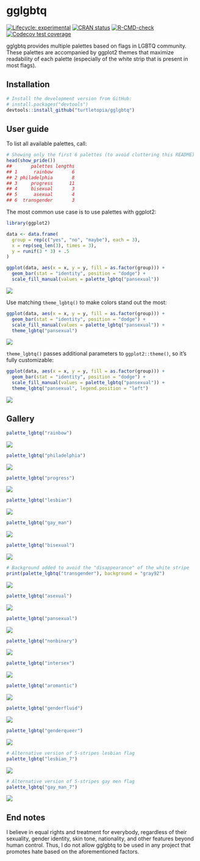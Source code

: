 
# gglgbtq

<!-- badges: start -->

[![Lifecycle:
experimental](https://img.shields.io/badge/lifecycle-experimental-orange.svg)](https://lifecycle.r-lib.org/articles/stages.html#experimental)
[![CRAN
status](https://www.r-pkg.org/badges/version/gglgbtq)](https://CRAN.R-project.org/package=gglgbtq)
[![R-CMD-check](https://github.com/turtletopia/gglgbtq/workflows/R-CMD-check/badge.svg)](https://github.com/turtletopia/gglgbtq/actions)
[![Codecov test
coverage](https://codecov.io/gh/turtletopia/gglgbtq/branch/master/graph/badge.svg)](https://codecov.io/gh/turtletopia/gglgbtq?branch=master)
<!-- badges: end -->

gglgbtq provides multiple palettes based on flags in LGBTQ community.
These palettes are accompanied by ggplot2 themes that maximize
readability of each palette (especially of the white strip that is
present in most flags).

## Installation

``` r
# Install the development version from GitHub:
# install.packages("devtools")
devtools::install_github("turtletopia/gglgbtq")
```

## User guide

To list all available palettes, call:

``` r
# Showing only the first 6 palettes (to avoid cluttering this README)
head(show_pride())
##       palettes lengths
## 1      rainbow       6
## 2 philadelphia       8
## 3     progress      11
## 4     bisexual       3
## 5      asexual       4
## 6  transgender       3
```

The most common use case is to use palettes with ggplot2:

``` r
library(ggplot2)

data <- data.frame(
  group = rep(c("yes", "no", "maybe"), each = 3),
  x = rep(seq_len(3), times = 3),
  y = runif(3 * 3) + .5
)

ggplot(data, aes(x = x, y = y, fill = as.factor(group))) +
  geom_bar(stat = "identity", position = "dodge") +
  scale_fill_manual(values = palette_lgbtq("pansexual"))
```

![](README_files/figure-gfm/unnamed-chunk-4-1.png)<!-- -->

Use matching `theme_lgbtq()` to make colors stand out the most:

``` r
ggplot(data, aes(x = x, y = y, fill = as.factor(group))) +
  geom_bar(stat = "identity", position = "dodge") +
  scale_fill_manual(values = palette_lgbtq("pansexual")) +
  theme_lgbtq("pansexual")
```

![](README_files/figure-gfm/unnamed-chunk-5-1.png)<!-- -->

`theme_lgbtq()` passes additional parameters to `ggplot2::theme()`, so
it’s fully customizable:

``` r
ggplot(data, aes(x = x, y = y, fill = as.factor(group))) +
  geom_bar(stat = "identity", position = "dodge") +
  scale_fill_manual(values = palette_lgbtq("pansexual")) +
  theme_lgbtq("pansexual", legend.position = "left")
```

![](README_files/figure-gfm/unnamed-chunk-6-1.png)<!-- -->

## Gallery

``` r
palette_lgbtq("rainbow")
```

![](README_files/figure-gfm/unnamed-chunk-7-1.png)<!-- -->

``` r
palette_lgbtq("philadelphia")
```

![](README_files/figure-gfm/unnamed-chunk-7-2.png)<!-- -->

``` r
palette_lgbtq("progress")
```

![](README_files/figure-gfm/unnamed-chunk-7-3.png)<!-- -->

``` r
palette_lgbtq("lesbian")
```

![](README_files/figure-gfm/unnamed-chunk-7-4.png)<!-- -->

``` r
palette_lgbtq("gay_man")
```

![](README_files/figure-gfm/unnamed-chunk-7-5.png)<!-- -->

``` r
palette_lgbtq("bisexual")
```

![](README_files/figure-gfm/unnamed-chunk-7-6.png)<!-- -->

``` r
# Background added to avoid the "disappearance" of the white stripe
print(palette_lgbtq("transgender"), background = "gray92")
```

![](README_files/figure-gfm/unnamed-chunk-7-7.png)<!-- -->

``` r
palette_lgbtq("asexual")
```

![](README_files/figure-gfm/unnamed-chunk-7-8.png)<!-- -->

``` r
palette_lgbtq("pansexual")
```

![](README_files/figure-gfm/unnamed-chunk-7-9.png)<!-- -->

``` r
palette_lgbtq("nonbinary")
```

![](README_files/figure-gfm/unnamed-chunk-7-10.png)<!-- -->

``` r
palette_lgbtq("intersex")
```

![](README_files/figure-gfm/unnamed-chunk-7-11.png)<!-- -->

``` r
palette_lgbtq("aromantic")
```

![](README_files/figure-gfm/unnamed-chunk-7-12.png)<!-- -->

``` r
palette_lgbtq("genderfluid")
```

![](README_files/figure-gfm/unnamed-chunk-7-13.png)<!-- -->

``` r
palette_lgbtq("genderqueer")
```

![](README_files/figure-gfm/unnamed-chunk-7-14.png)<!-- -->

``` r
# Alternative version of 5-stripes lesbian flag
palette_lgbtq("lesbian_7")
```

![](README_files/figure-gfm/unnamed-chunk-7-15.png)<!-- -->

``` r
# Alternative version of 5-stripes gay men flag
palette_lgbtq("gay_man_7")
```

![](README_files/figure-gfm/unnamed-chunk-7-16.png)<!-- -->

## End notes

I believe in equal rights and treatment for everybody, regardless of
their sexuality, gender identity, skin tone, nationality, and other
features beyond human control. Thus, I do not allow gglgbtq to be used
in any project that promotes hate based on the aforementioned factors.
